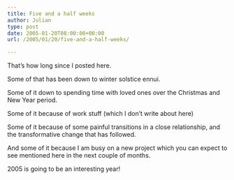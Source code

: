 ```yaml
---
title: Five and a half weeks
author: Julian
type: post
date: 2005-01-20T08:00:00+00:00
url: /2005/01/20/five-and-a-half-weeks/

---
```

That&#8217;s how long since I posted here.

Some of that has been down to winter solstice ennui.

Some of it down to spending time with loved ones over the Christmas and New Year period.

Some of it because of work stuff (which I don&#8217;t write about here)

Some of it because of some painful transitions in a close relationship, and the transformative change that has followed.

And some of it because I am busy on a new project which you can expect to see mentioned here in the next couple of months.

2005 is going to be an interesting year!